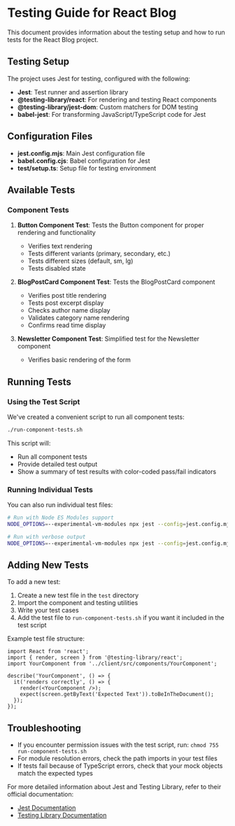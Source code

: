 # Testing Guide for React Blog

This document provides information about the testing setup and how to run tests for the React Blog project.

## Testing Setup

The project uses Jest for testing, configured with the following:

- **Jest**: Test runner and assertion library
- **@testing-library/react**: For rendering and testing React components
- **@testing-library/jest-dom**: Custom matchers for DOM testing
- **babel-jest**: For transforming JavaScript/TypeScript code for Jest

## Configuration Files

- **jest.config.mjs**: Main Jest configuration file
- **babel.config.cjs**: Babel configuration for Jest
- **test/setup.ts**: Setup file for testing environment

## Available Tests

### Component Tests

1. **Button Component Test**: Tests the Button component for proper rendering and functionality
   - Verifies text rendering
   - Tests different variants (primary, secondary, etc.)
   - Tests different sizes (default, sm, lg)
   - Tests disabled state

2. **BlogPostCard Component Test**: Tests the BlogPostCard component
   - Verifies post title rendering
   - Tests post excerpt display
   - Checks author name display
   - Validates category name rendering
   - Confirms read time display

3. **Newsletter Component Test**: Simplified test for the Newsletter component
   - Verifies basic rendering of the form

## Running Tests

### Using the Test Script

We've created a convenient script to run all component tests:

```bash
./run-component-tests.sh
```

This script will:
- Run all component tests
- Provide detailed test output
- Show a summary of test results with color-coded pass/fail indicators

### Running Individual Tests

You can also run individual test files:

```bash
# Run with Node ES Modules support
NODE_OPTIONS=--experimental-vm-modules npx jest --config=jest.config.mjs test/Button.test.tsx

# Run with verbose output
NODE_OPTIONS=--experimental-vm-modules npx jest --config=jest.config.mjs test/Button.test.tsx --verbose
```

## Adding New Tests

To add a new test:

1. Create a new test file in the `test` directory
2. Import the component and testing utilities
3. Write your test cases
4. Add the test file to `run-component-tests.sh` if you want it included in the test script

Example test file structure:

```tsx
import React from 'react';
import { render, screen } from '@testing-library/react';
import YourComponent from '../client/src/components/YourComponent';

describe('YourComponent', () => {
  it('renders correctly', () => {
    render(<YourComponent />);
    expect(screen.getByText('Expected Text')).toBeInTheDocument();
  });
});
```

## Troubleshooting

- If you encounter permission issues with the test script, run: `chmod 755 run-component-tests.sh`
- For module resolution errors, check the path imports in your test files
- If tests fail because of TypeScript errors, check that your mock objects match the expected types

For more detailed information about Jest and Testing Library, refer to their official documentation:
- [Jest Documentation](https://jestjs.io/docs/getting-started)
- [Testing Library Documentation](https://testing-library.com/docs/)